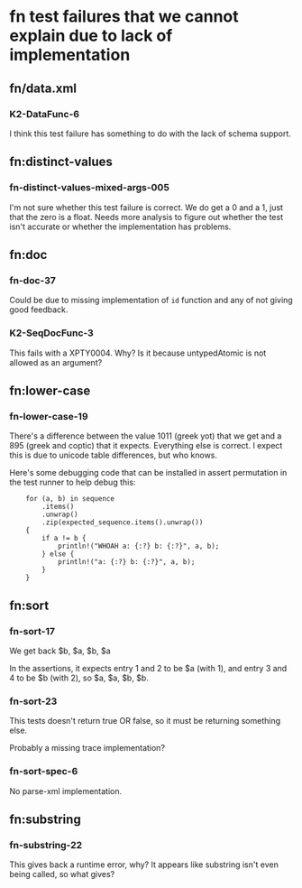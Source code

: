 # fn test failures that we cannot explain due to lack of implementation

## fn/data.xml 

### K2-DataFunc-6

I think this test failure has something to do with the lack of schema support.

## fn:distinct-values

### fn-distinct-values-mixed-args-005

I'm not sure whether this test failure is correct. We do get a 0 and a 1,
just that the zero is a float. Needs more analysis to figure out whether
the test isn't accurate or whether the implementation has problems.

## fn:doc

### fn-doc-37

Could be due to missing implementation of `id` function and any of not giving
good feedback.

### K2-SeqDocFunc-3

This fails with a XPTY0004. Why? Is it because untypedAtomic is not allowed as an argument?

## fn:lower-case

### fn-lower-case-19

There's a difference between the value 1011 (greek yot) that we get and a 895
(greek and coptic) that it expects. Everything else is correct. I expect this
is due to unicode table differences, but who knows.

Here's some debugging code that can be installed in assert permutation in
the test runner to help debug this:

```
    for (a, b) in sequence
        .items()
        .unwrap()
        .zip(expected_sequence.items().unwrap())
    {
        if a != b {
            println!("WHOAH a: {:?} b: {:?}", a, b);
        } else {
            println!("a: {:?} b: {:?}", a, b);
        }
    }
```

## fn:sort

### fn-sort-17

We get back $b, $a, $b, $a

In the assertions, it expects entry 1 and 2 to be $a (with 1), and entry
3 and 4 to be $b (with 2), so $a, $a, $b, $b.

### fn-sort-23

This tests doesn't return true OR false, so it must be returning something else.

Probably a missing trace implementation?

### fn-sort-spec-6

No parse-xml implementation.

## fn:substring

### fn-substring-22

This gives back a runtime error, why? It appears like substring isn't even
being called, so what gives?



